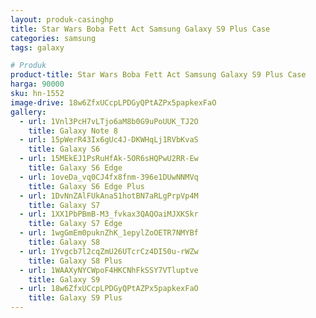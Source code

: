 ```yaml
---
layout: produk-casinghp
title: Star Wars Boba Fett Act Samsung Galaxy S9 Plus Case
categories: samsung
tags: galaxy

# Produk
product-title: Star Wars Boba Fett Act Samsung Galaxy S9 Plus Case
harga: 90000
sku: hn-1552
image-drive: 18w6ZfxUCcpLPDGyQPtAZPx5papkexFaO
gallery:
  - url: 1Vnl3PcH7vLTjo6aM8b0G9uPoUUK_TJ2O
    title: Galaxy Note 8
  - url: 15pWerR43Ix6gUc4J-DKWHqLj1RVbKvaS
    title: Galaxy S6
  - url: 15MEkEJ1PsRuHfAk-5OR6sHQPwU2RR-Ew
    title: Galaxy S6 Edge
  - url: 1oveDa_vq0CJ4fx8fnm-396e1DUwNNMVq
    title: Galaxy S6 Edge Plus
  - url: 1DvNnZAlFUkAna51hotBN7aRLgPrpVp4M
    title: Galaxy S7
  - url: 1XX1PbPBmB-M3_fvkax3QAQOaiMJXKSkr
    title: Galaxy S7 Edge
  - url: 1wgGmEm0puknZhK_1epylZoOETR7NMYBf
    title: Galaxy S8
  - url: 1Yvgcb7l2cqZmU26UTcrCz4DI50u-rWZw
    title: Galaxy S8 Plus
  - url: 1WAAXyNYCWpoF4HKCNhFkSSY7VTluptve
    title: Galaxy S9
  - url: 18w6ZfxUCcpLPDGyQPtAZPx5papkexFaO
    title: Galaxy S9 Plus
---
```

